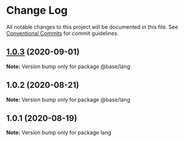 # Change Log

All notable changes to this project will be documented in this file.
See [Conventional Commits](https://conventionalcommits.org) for commit guidelines.

## [1.0.3](https://gitlab.onemt.co/onemt-fe-common/base/compare/@base/lang@1.0.2...@base/lang@1.0.3) (2020-09-01)

**Note:** Version bump only for package @base/lang





## 1.0.2 (2020-08-21)

**Note:** Version bump only for package @base/lang





## 1.0.1 (2020-08-19)

**Note:** Version bump only for package lang
